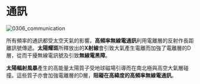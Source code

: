# 通訊

![0306_communication](./static/0306_communication.png)

所有頻率的通訊都受太空天氣的影響。**高頻率無線電通訊**利用電離層的反射作長距離訊號傳遞。**太陽耀斑**所釋放出的**X射線**會引致大氣產生電離而加強了電離層的D層，從而干擾無線電訊號及引致**無線電黑障**。

**太陽輻射風暴**產生的高能量太陽質子受地球磁場引導而在南北極與高空大氣層碰撞。這些質子亦會加強電離層的D層，**阻礙在高緯度的高頻率無線電通訊**。
